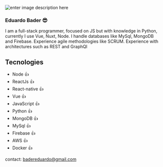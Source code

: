 ![enter image description here](https://c4.wallpaperflare.com/wallpaper/764/505/66/baby-groot-4k-hd-superheroes-wallpaper-preview.jpg)




### Eduardo Bader 😎

I am a full-stack programmer, focused on JS but with knowledge in Python, currently I use Vue, Nuxt, Node. I handle databases like MySql, MongoDB and Firebase. Experience agile methodologies like SCRUM. Experience with architectures such as REST and GraphQl

## Tecnologies
- Node 👍
- ReactJs 👍
- React-native 👍
- Vue 👍
- JavaScript 👍
- Python 👍
- MongoDB 👍
- MySql 👍
- Firebase 👍
- AWS 👍
- Docker 👍

contact: badereduardo@gmail.com
